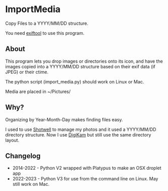 ImportMedia
===========

Copy Files to a YYYY/MM/DD structure. 

You need [exiftool](http://www.sno.phy.queensu.ca/~phil/exiftool/index.html) to use this program.

About
-----
This program lets you drop images or directories onto its icon, and have the 
images copied into a YYYY/MM/DD structure based on their exif data (if JPEG)
or their ctime.

The python script (import_media.py) should work on Linux or Mac. 

Media are placed in ~/Pictures/

Why?
----
Organizing by Year-Month-Day makes finding files easy. 

I used to use [Shotwell](https://wiki.gnome.org/Apps/Shotwell) to manage my photos and it used a YYYY/MM/DD 
directory structure. Now I use [DigiKam](https://apps.kde.org/digikam/) but still use the same directory
layout.

Changelog
---------

 * 2014-2022 - Python V2 wrapped with Platypus to make an OSX droplet app
 * 2022-2023 - Python V3 for use from the command line on Linux. May still work on Mac. 
